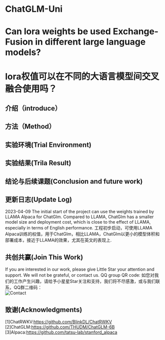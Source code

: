 # ChatGLM-Uni
# Can lora weights be used Exchange-Fusion in different large language models?
# lora权值可以在不同的大语言模型间交叉融合使用吗？

## 介绍（introduce）

## 方法（Method）

## 实验环境(Trial Environment)

## 实验结果(Trila Result)

## 结论与后续课题(Conclusion and future work)


## 更新日志(Update Log)
2023-04-09
The initial start of the project can use the weights trained by LLAMA Alpaca for ChatGlm. Compared to LLAMA, ChatGlm has a smaller model size and deployment cost, which is close to the effect of LLAMA, especially in terms of English performance.
工程初步启动，可使用LLAMA Alpaca训练的权值，用于ChatGlm，相比LLAMA，ChatGlm以更小的模型体积和部署成本，接近于LLAMA的效果，尤其在英文的表现上.

## 共创共赢(Join This Work)
If you are interested in our work, please give Little Star your attention and support. We will not be grateful, or contact us. QQ group QR code:
如您对我们的工作产生兴趣，请给予小星星Star关注和支持，我们将不尽感激，或与我们联系，QQ群二维码：<br>
![Contact](resources/QQgroup.png)


## 致谢(Acknowledgments)
[1]ChatRWKV:https://github.com/BlinkDL/ChatRWKV<br>
[2]ChatGLM:https://github.com/THUDM/ChatGLM-6B<br>
[3]Alpaca:https://github.com/tatsu-lab/stanford_alpaca<br>
